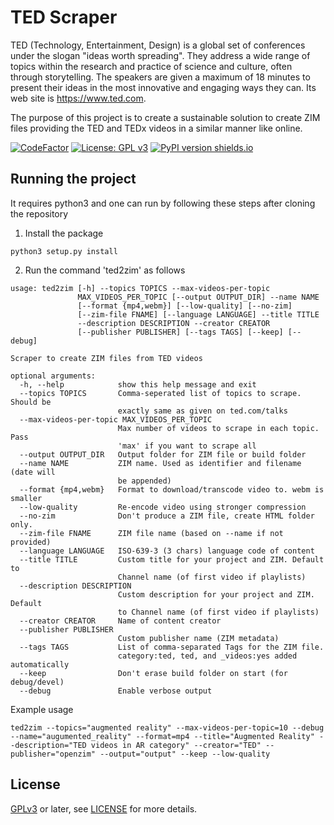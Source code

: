 # TED Scraper

TED (Technology, Entertainment, Design) is a global set of conferences under the slogan "ideas worth spreading". They address a wide range of topics within the research and practice of science and culture, often through storytelling. The speakers are given a maximum of 18 minutes to present their ideas in the most innovative and engaging ways they can. Its web site is https://www.ted.com.

The purpose of this project is to create a sustainable solution to create ZIM files providing the TED and TEDx videos in a similar manner like online.

[![CodeFactor](https://www.codefactor.io/repository/github/openzim/ted/badge)](https://www.codefactor.io/repository/github/openzim/ted)
[![License: GPL v3](https://img.shields.io/badge/License-GPLv3-blue.svg)](https://www.gnu.org/licenses/gpl-3.0)
[![PyPI version shields.io](https://img.shields.io/pypi/v/ted2zim.svg)](https://pypi.org/project/ted2zim/)


## Running the project

It requires python3 and one can run by following these steps after cloning the repository

1. Install the package

```
python3 setup.py install
```

2. Run the command 'ted2zim' as follows

```
usage: ted2zim [-h] --topics TOPICS --max-videos-per-topic
               MAX_VIDEOS_PER_TOPIC [--output OUTPUT_DIR] --name NAME
               [--format {mp4,webm}] [--low-quality] [--no-zim]
               [--zim-file FNAME] [--language LANGUAGE] --title TITLE
               --description DESCRIPTION --creator CREATOR
               [--publisher PUBLISHER] [--tags TAGS] [--keep] [--debug]

Scraper to create ZIM files from TED videos

optional arguments:
  -h, --help            show this help message and exit
  --topics TOPICS       Comma-seperated list of topics to scrape. Should be
                        exactly same as given on ted.com/talks
  --max-videos-per-topic MAX_VIDEOS_PER_TOPIC
                        Max number of videos to scrape in each topic. Pass
                        'max' if you want to scrape all
  --output OUTPUT_DIR   Output folder for ZIM file or build folder
  --name NAME           ZIM name. Used as identifier and filename (date will
                        be appended)
  --format {mp4,webm}   Format to download/transcode video to. webm is smaller
  --low-quality         Re-encode video using stronger compression
  --no-zim              Don't produce a ZIM file, create HTML folder only.
  --zim-file FNAME      ZIM file name (based on --name if not provided)
  --language LANGUAGE   ISO-639-3 (3 chars) language code of content
  --title TITLE         Custom title for your project and ZIM. Default to
                        Channel name (of first video if playlists)
  --description DESCRIPTION
                        Custom description for your project and ZIM. Default
                        to Channel name (of first video if playlists)
  --creator CREATOR     Name of content creator
  --publisher PUBLISHER
                        Custom publisher name (ZIM metadata)
  --tags TAGS           List of comma-separated Tags for the ZIM file.
                        category:ted, ted, and _videos:yes added automatically
  --keep                Don't erase build folder on start (for debug/devel)
  --debug               Enable verbose output
```

Example usage

```
ted2zim --topics="augmented reality" --max-videos-per-topic=10 --debug --name="augumented_reality" --format=mp4 --title="Augmented Reality" --description="TED videos in AR category" --creator="TED" --publisher="openzim" --output="output" --keep --low-quality
```

## License

[GPLv3](https://www.gnu.org/licenses/gpl-3.0) or later, see
[LICENSE](LICENSE) for more details.
